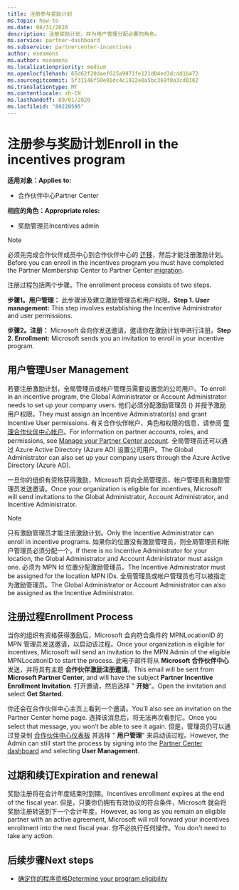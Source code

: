 ```yaml
---
title: 注册参与奖励计划
ms.topic: how-to
ms.date: 08/31/2020
description: 注册奖励计划，并为用户管理分配必要的角色。
ms.service: partner-dashboard
ms.subservice: partnercenter-incentives
author: mseamons
ms.author: mseamons
ms.localizationpriority: medium
ms.openlocfilehash: 65d62f20daef625a9871fe121d04ed3dcdd1b472
ms.sourcegitcommit: 5f31146f50e01dc4c1922e0a5bc369f0a3cd8162
ms.translationtype: MT
ms.contentlocale: zh-CN
ms.lasthandoff: 09/01/2020
ms.locfileid: "89220595"
---
```

# <a name="enroll-in-the-incentives-program"></a><span data-ttu-id="4f715-103">注册参与奖励计划</span><span class="sxs-lookup"><span data-stu-id="4f715-103">Enroll in the incentives program</span></span>

<span data-ttu-id="4f715-104">**适用对象：**</span><span class="sxs-lookup"><span data-stu-id="4f715-104">**Applies to:**</span></span>

- <span data-ttu-id="4f715-105">合作伙伴中心</span><span class="sxs-lookup"><span data-stu-id="4f715-105">Partner Center</span></span>

<span data-ttu-id="4f715-106">**相应的角色：**</span><span class="sxs-lookup"><span data-stu-id="4f715-106">**Appropriate roles:**</span></span>

- <span data-ttu-id="4f715-107">奖励管理员</span><span class="sxs-lookup"><span data-stu-id="4f715-107">Incentives admin</span></span>

>[!NOTE]
><span data-ttu-id="4f715-108">必须先完成合作伙伴成员中心到合作伙伴中心的 [迁移](prepare-pmc-pc-migration.md)，然后才能注册激励计划。</span><span class="sxs-lookup"><span data-stu-id="4f715-108">Before you can enroll in the incentives program you must have completed the Partner Membership Center to Partner Center [migration](prepare-pmc-pc-migration.md).</span></span>

<span data-ttu-id="4f715-109">注册过程包括两个步骤。</span><span class="sxs-lookup"><span data-stu-id="4f715-109">The enrollment process consists of two steps.</span></span>

<span data-ttu-id="4f715-110">**步骤1。用户管理：** 此步骤涉及建立激励管理员和用户权限。</span><span class="sxs-lookup"><span data-stu-id="4f715-110">**Step 1. User management:** This step involves establishing the Incentive Administrator and user permissions.</span></span>

<span data-ttu-id="4f715-111">**步骤2。注册：** Microsoft 会向你发送邀请，邀请你在激励计划中进行注册。</span><span class="sxs-lookup"><span data-stu-id="4f715-111">**Step 2. Enrollment:** Microsoft sends you an invitation to enroll in your incentive program.</span></span>

## <a name="user-management"></a><span data-ttu-id="4f715-112">用户管理</span><span class="sxs-lookup"><span data-stu-id="4f715-112">User Management</span></span>

<span data-ttu-id="4f715-113">若要注册激励计划，全局管理员或帐户管理员需要设置您的公司用户。</span><span class="sxs-lookup"><span data-stu-id="4f715-113">To enroll in an incentive program, the Global Administrator or Account Administrator needs to set up your company users.</span></span> <span data-ttu-id="4f715-114">他们必须分配激励管理员 () 并授予激励用户权限。</span><span class="sxs-lookup"><span data-stu-id="4f715-114">They must assign an Incentive Administrator(s) and grant Incentive User permissions.</span></span> <span data-ttu-id="4f715-115">有关合作伙伴帐户、角色和权限的信息，请参阅 [管理合作伙伴中心帐户](partner-center-account-setup.md)。</span><span class="sxs-lookup"><span data-stu-id="4f715-115">For information on partner accounts, roles, and permissions, see [Manage your Partner Center account](partner-center-account-setup.md).</span></span> <span data-ttu-id="4f715-116">全局管理员还可以通过 Azure Active Directory (Azure AD) 设置公司用户。</span><span class="sxs-lookup"><span data-stu-id="4f715-116">The Global Administrator can also set up your company users through the Azure Active Directory (Azure AD).</span></span>

<span data-ttu-id="4f715-117">一旦你的组织有资格获得激励，Microsoft 将向全局管理员、帐户管理员和激励管理员发送邀请。</span><span class="sxs-lookup"><span data-stu-id="4f715-117">Once your organization is eligible for incentives, Microsoft will send invitations to the Global Administrator, Account Administrator, and Incentive Administrator.</span></span>

>[!NOTE]
><span data-ttu-id="4f715-118">只有激励管理员才能注册激励计划。</span><span class="sxs-lookup"><span data-stu-id="4f715-118">Only the Incentive Administrator can enroll in incentive programs.</span></span> <span data-ttu-id="4f715-119">如果你的位置没有激励管理员，则全局管理员和帐户管理员必须分配一个。</span><span class="sxs-lookup"><span data-stu-id="4f715-119">If there is no Incentive Administrator for your location, the Global Administrator and Account Administrator must assign one.</span></span> <span data-ttu-id="4f715-120">必须为 MPN Id 位置分配激励管理员。</span><span class="sxs-lookup"><span data-stu-id="4f715-120">The Incentive Administrator must be assigned for the location MPN IDs.</span></span> <span data-ttu-id="4f715-121">全局管理员或帐户管理员也可以被指定为激励管理员。</span><span class="sxs-lookup"><span data-stu-id="4f715-121">The Global Administrator or Account Administrator can also be assigned as the Incentive Administrator.</span></span>

## <a name="enrollment-process"></a><span data-ttu-id="4f715-122">注册过程</span><span class="sxs-lookup"><span data-stu-id="4f715-122">Enrollment Process</span></span>

<span data-ttu-id="4f715-123">当你的组织有资格获得激励后，Microsoft 会向符合条件的 MPNLocationID 的 MPN 管理员发送邀请，以启动该过程。</span><span class="sxs-lookup"><span data-stu-id="4f715-123">Once your organization is eligible for incentives, Microsoft will send an invitation to the MPN Admin of the eligible MPNLocationID to start the process.</span></span> <span data-ttu-id="4f715-124">此电子邮件将从 **Microsoft 合作伙伴中心**发送，并将具有主题 **合作伙伴激励注册邀请**。</span><span class="sxs-lookup"><span data-stu-id="4f715-124">This email will be sent from **Microsoft Partner Center**, and will have the subject **Partner Incentive Enrollment Invitation**.</span></span> <span data-ttu-id="4f715-125">打开邀请，然后选择 " **开始**"。</span><span class="sxs-lookup"><span data-stu-id="4f715-125">Open the invitation and select **Get Started**.</span></span>

<span data-ttu-id="4f715-126">你还会在合作伙伴中心主页上看到一个邀请。</span><span class="sxs-lookup"><span data-stu-id="4f715-126">You’ll also see an invitation on the Partner Center home page.</span></span> <span data-ttu-id="4f715-127">选择该消息后，将无法再次看到它。</span><span class="sxs-lookup"><span data-stu-id="4f715-127">Once you select that message, you won’t be able to see it again.</span></span> <span data-ttu-id="4f715-128">但是，管理员仍可以通过登录到 [合作伙伴中心仪表板](https://partner.microsoft.com/dashboard/) 并选择 " **用户管理**" 来启动该过程。</span><span class="sxs-lookup"><span data-stu-id="4f715-128">However, the Admin can still start the process by signing into the [Partner Center dashboard](https://partner.microsoft.com/dashboard/) and selecting **User Management**.</span></span>

## <a name="expiration-and-renewal"></a><span data-ttu-id="4f715-129">过期和续订</span><span class="sxs-lookup"><span data-stu-id="4f715-129">Expiration and renewal</span></span>

<span data-ttu-id="4f715-130">奖励注册将在会计年度结束时到期。</span><span class="sxs-lookup"><span data-stu-id="4f715-130">Incentives enrollment expires at the end of the fiscal year.</span></span> <span data-ttu-id="4f715-131">但是，只要你仍拥有有效协议的符合条件，Microsoft 就会将奖励注册转送到下一个会计年度。</span><span class="sxs-lookup"><span data-stu-id="4f715-131">However, as long as you remain an eligible partner with an active agreement, Microsoft will roll forward your incentives enrollment into the next fiscal year.</span></span> <span data-ttu-id="4f715-132">你不必执行任何操作。</span><span class="sxs-lookup"><span data-stu-id="4f715-132">You don't need to take any action.</span></span>

## <a name="next-steps"></a><span data-ttu-id="4f715-133">后续步骤</span><span class="sxs-lookup"><span data-stu-id="4f715-133">Next steps</span></span>

- [<span data-ttu-id="4f715-134">确定你的程序资格</span><span class="sxs-lookup"><span data-stu-id="4f715-134">Determine your program eligibility</span></span>](incentives-determined-your-program-eligibility.md)
